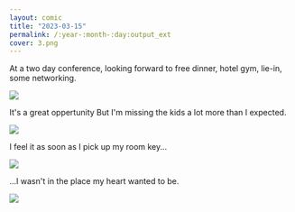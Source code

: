 ```yaml
---
layout: comic
title: "2023-03-15"
permalink: /:year-:month-:day:output_ext
cover: 3.png
--- 
```



<article class="comic layout4" >
<div>
    <p>At a two day conference, looking forward to free dinner, hotel gym, lie-in, some networking.</p>
    <img src="assets/images/{{page.title}}/1.png">
  </div>
  <div>
    <p>It's a great oppertunity But I'm missing the kids a lot more than I expected.</p>
    <img src="assets/images/{{page.title}}/2.png">
  </div>
  <div>
    <p>I feel it as soon as I pick up my room key...</p>
    <img src="assets/images/{{page.title}}/3.png">
  </div>
  <div>
    <p>...I wasn't in the place my heart wanted to be.</p>
    <img src="assets/images/{{page.title}}/4.png">
  </div>
</article>
